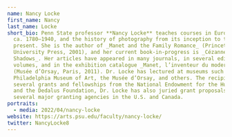 ```yaml
---
name: Nancy Locke
first_name: Nancy
last_name: Locke
short_bio: Penn State professor **Nancy Locke** teaches courses in European art,
  ca. 1780–1940, and the history of photography from its inception to the
  present. She is the author of _Manet and the Family Romance_ (Princeton
  University Press, 2001), and her current book-in-progress is _Cézanne’s
  Shadows_. Her articles have appeared in many journals, in several edited
  volumes, and in the exhibition catalogue _Manet, l’inventeur du moderne_
  (Musée d’Orsay, Paris, 2011). Dr. Locke has lectured at museums such as the
  Philadelphia Museum of Art, the Musée d’Orsay, and others. The recipient of
  several grants and fellowships from the National Endowment for the Humanities
  and the Dedalus Foundation, Dr. Locke has also juried grant proposals for
  several major granting agencies in the U.S. and Canada.
portraits:
  - media: 2022/04/nancy-locke
website: https://arts.psu.edu/faculty/nancy-locke/
twitter: NancyLocke8
---
```

